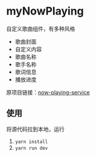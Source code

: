 # myNowPlaying

自定义歌曲组件，有多种风格

- 歌曲封面
- 自定义内容
- 歌曲名称
- 歌手名称
- 歌词信息
- 播放进度

原项目链接：[now-playing-service](https://github.com/Widdit/now-playing-service.git)

## 使用

将源代码拉到本地，运行

1. `yarn install`
2. `yarn run dev`